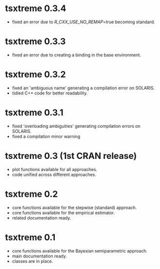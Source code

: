 # tsxtreme 0.3.4

* fixed an error due to _R_CXX_USE_NO_REMAP_=true becoming standard.

# tsxtreme 0.3.3

* fixed an error due to creating a binding in the base environment.

# tsxtreme 0.3.2

* fixed an 'ambiguous name' generating a compilation error on SOLARIS.
* tidied C++ code for better readability.

# tsxtreme 0.3.1

* fixed 'overloading ambiguities' generating compilation errors on SOLARIS.
* fixed a compilation minor warning

# tsxtreme 0.3 (1st CRAN release)

* plot functions available for all approaches.
* code unified across different approaches.

# tsxtreme 0.2

* core functions available for the stepwise (standard) approach.
* core functions available for the empirical estimator.
* related documentation ready.

# tsxtreme 0.1

* core functions available for the Bayesian semiparametric approach.
* main documentation ready.
* classes are in place.
